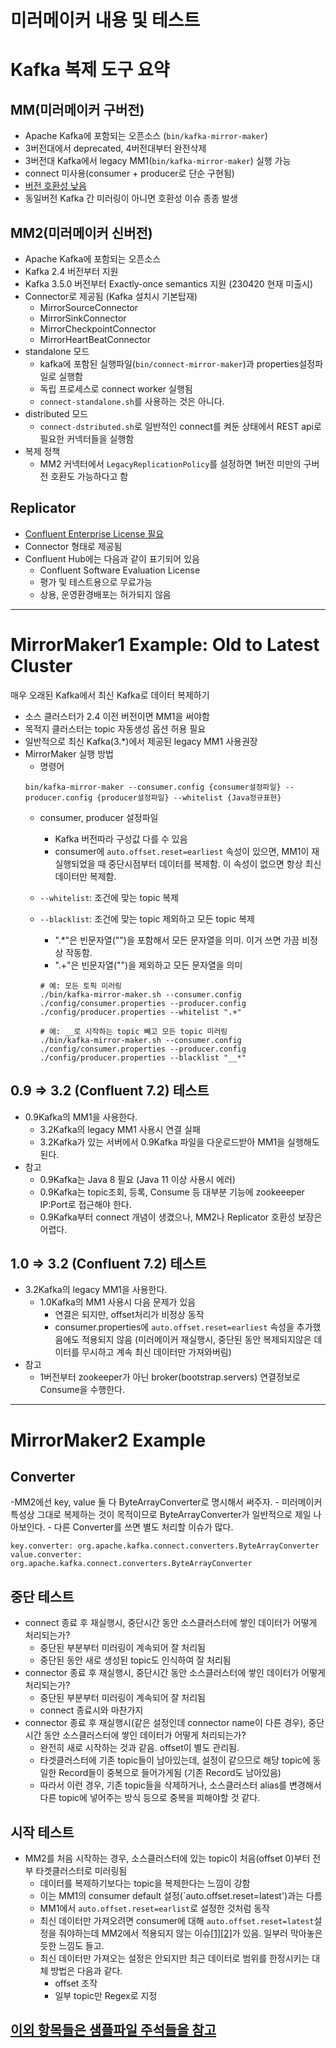 # 미러메이커 내용 및 테스트

# Kafka 복제 도구 요약
## MM(미러메이커 구버전)
- Apache Kafka에 포함되는 오픈소스 (`bin/kafka-mirror-maker`)
- 3버전대에서 deprecated, 4버전대부터 완전삭제
- 3버전대 Kafka에서 legacy MM1(`bin/kafka-mirror-maker`) 실행 가능
- connect 미사용(consumer + producer로 단순 구현됨)
- [버전 호환성 낮음](https://stackoverflow.com/questions/37864543/kafka-mirrormaker-from-older-version-to-newer-version)
- 동일버전 Kafka 간 미러링이 아니면 호환성 이슈 종종 발생
## MM2(미러메이커 신버전)
- Apache Kafka에 포함되는 오픈소스
- Kafka 2.4 버전부터 지원
- Kafka 3.5.0 버전부터 Exactly-once semantics 지원 (230420 현재 미출시)
- Connector로 제공됨 (Kafka 설치시 기본탑재)
	- MirrorSourceConnector
	- MirrorSinkConnector
	- MirrorCheckpointConnector
	- MirrorHeartBeatConnector
- standalone 모드
	- kafka에 포함된 실행파일(`bin/connect-mirror-maker`)과 properties설정파일로 실행함
	- 독립 프로세스로 connect worker 실행됨
	- `connect-standalone.sh`를 사용하는 것은 아니다.
- distributed 모드
	- `connect-dstributed.sh`로 일반적인 connect를 켜둔 상태에서 REST api로 필요한 커넥터들을 실행함
- 복제 정책
	- MM2 커넥터에서 `LegacyReplicationPolicy`를 설정하면 1버전 미만의 구버전 호환도 가능하다고 함
## Replicator
-  [Confluent Enterprise License 필요](https://docs.confluent.io/platform/current/multi-dc-deployments/replicator/index.html#compatibility) 
- Connector 형태로 제공됨
- Confluent Hub에는 다음과 같이 표기되어 있음
	- Confluent Software Evaluation License
	- 평가 및 테스트용으로 무료가능
	- 상용, 운영환경배포는 허가되지 않음
---
# MirrorMaker1 Example: Old to Latest Cluster
매우 오래된 Kafka에서 최신 Kafka로 데이터 복제하기
- 소스 클러스터가 2.4 이전 버전이면 MM1을 써야함
- 목적지 클러스터는 topic 자동생성 옵션 허용 필요
- 일반적으로 최신 Kafka(3.*)에서 제공된 legacy MM1 사용권장
- MirrorMaker 실행 방법
    - 명령어
	```
	bin/kafka-mirror-maker --consumer.config {consumer설정파일} --producer.config {producer설정파일} --whitelist {Java정규표현}
	```
	- consumer, producer 설정파일
		- Kafka 버전따라 구성값 다를 수 있음
		- consumer에 `auto.offset.reset=earliest` 속성이 있으면, MM1이 재실행되었을 때 중단시점부터 데이터를 복제함. 이 속성이 없으면 항상 최신 데이터만 복제함.

	- `--whitelist`: 조건에 맞는 topic 복제
	- `--blacklist`:  조건에 맞는 topic 제외하고 모든 topic 복제
		- ".*"은 빈문자열("")을 포함해서 모든 문자열을 의미. 이거 쓰면 가끔 비정상 작동함.
		- ".+"은 빈문자열("")을 제외하고 모든 문자열을 의미
		```
		# 예: 모든 토픽 미러링
		./bin/kafka-mirror-maker.sh --consumer.config ./config/consumer.properties --producer.config ./config/producer.properties --whitelist ".+"

		# 예: __로 시작하는 topic 빼고 모든 topic 미러링
		./bin/kafka-mirror-maker.sh --consumer.config ./config/consumer.properties --producer.config ./config/producer.properties --blacklist "__*"
		```

## 0.9 => 3.2 (Confluent 7.2) 테스트 
- 0.9Kafka의 MM1을 사용한다.
    - 3.2Kafka의 legacy MM1 사용시 연결 실패
    - 3.2Kafka가 있는 서버에서 0.9Kafka 파일을 다운로드받아 MM1을 실행해도 된다.
- 참고
	- 0.9Kafka는 Java 8 필요 (Java 11 이상 사용시 에러)
	- 0.9Kafka는 topic조회, 등록, Consume 등 대부분 기능에 zookeeeper IP:Port로 접근해야 한다.
	- 0.9Kafka부터 connect 개념이 생겼으나, MM2나 Replicator 호환성 보장은 어렵다.

## 1.0 => 3.2 (Confluent 7.2) 테스트
- 3.2Kafka의 legacy MM1을 사용한다.
    - 1.0Kafka의 MM1 사용시 다음 문제가 있음
		- 연결은 되지만, offset처리가 비정상 동작
    	- consumer.properties에 `auto.offset.reset=earliest` 속성을 추가했음에도 적용되지 않음 (미러메이커 재실행시, 중단된 동안 복제되지않은 데이터를 무시하고 계속 최신 데이터만 가져와버림)
- 참고
	- 1버전부터 zookeeper가 아닌 broker(bootstrap.servers) 연결정보로 Consume을 수행한다.
---
# MirrorMaker2 Example
## Converter
-MM2에선 key, value 둘 다 ByteArrayConverter로 명시해서 써주자.
	- 미러메이커 특성상 그대로 복제하는 것이 목적이므로 ByteArrayConverter가 일반적으로 제일 나아보인다.
	- 다른 Converter를 쓰면 별도 처리할 이슈가 많다.
```
key.converter: org.apache.kafka.connect.converters.ByteArrayConverter
value.converter: org.apache.kafka.connect.converters.ByteArrayConverter
```
	
## 중단 테스트
- connect 종료 후 재실행시, 중단시간 동안 소스클러스터에 쌓인 데이터가 어떻게 처리되는가?
	- 중단된 부분부터 미러링이 계속되어 잘 처리됨
	- 중단된 동안 새로 생성된 topic도 인식하여 잘 처리됨
- connector 종료 후 재실행시, 중단시간 동안 소스클러스터에 쌓인 데이터가 어떻게 처리되는가?
	- 중단된 부분부터 미러링이 계속되어 잘 처리됨
	- connect 종료시와 마찬가지
- connector 종료 후 재실행시(같은 설정인데 connector name이 다른 경우), 중단시간 동안 소스클러스터에 쌓인 데이터가 어떻게 처리되는가? 
	- 완전히 새로 시작하는 것과 같음. offset이 별도 관리됨.
	- 타겟클러스터에 기존 topic들이 남아있는데, 설정이 같으므로 해당 topic에 동일한 Record들이 중복으로 들어가게됨 (기존 Record도 남아있음)
	- 따라서 이런 경우, 기존 topic들을 삭제하거나, 소스클러스터 alias를 변경해서 다른 topic에 넣어주는 방식 등으로 중복을 피해야할 것 같다.

## 시작 테스트
- MM2를 처음 시작하는 경우, 소스클러스터에 있는 topic이 처음(offset 0)부터 전부 타겟클러스터로 미러링됨
	- 데이터를 복제하기보다는 topic을 복제한다는 느낌이 강함
	- 이는 MM1의 consumer default 설정(`auto.offset.reset=latest')과는 다름
	- MM1에서 `auto.offset.reset=earlist`로 설정한 것처럼 동작
	- 최신 데이터만 가져오려면 consumer에 대해 `auto.offset.reset=latest`설정을 줘야하는데 MM2에서 적용되지 않는 이슈[[1]](https://issues.apache.org/jira/browse/KAFKA-13988)[[2]](https://stackoverflow.com/questions/72602550/kafka-mirrormaker-2-replication-from-latest-offset-instead-of-earliest)가 있음. 일부러 막아놓은듯한 느낌도 들고.
	- 최신 데이터만 가져오는 설정은 안되지만 최근 데이터로 범위를 한정시키는 대체 방법은 다음과 같다.
		- offset 조작
		- 일부 topic만 Regex로 지정
## [이외 항목들은 샘플파일 주석들을 참고](https://github.com/YunanJeong/kafka-connect-manager/blob/master/config/mirrormaker2/mm2_src.yml.example)